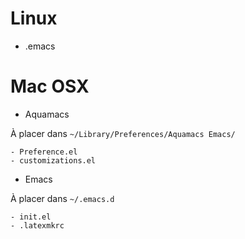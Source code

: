 # Linux

- .emacs

# Mac OSX

- Aquamacs

À placer dans `~/Library/Preferences/Aquamacs Emacs/`

    - Preference.el
    - customizations.el

- Emacs

À placer dans `~/.emacs.d`

    - init.el
    - .latexmkrc
